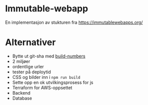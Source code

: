 # Immutable-webapp
En implementasjon av stukturen fra https://immutablewebapps.org/

# Alternativer
* Bytte ut git-sha med [build-numbers](https://github.com/marketplace/actions/build-number-generator)
* 2 miljøer
* ordentlige urler
* tester på deploytid
* CSS og bilder inn i `npm run build`
* Sette opp en ok utvilkingsprosess for js
* Terraform for AWS-oppsettet
* Backend
* Database
